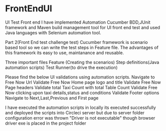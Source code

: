 # FrontEndUI
UI Test Front end
I have implemented Automation Cucumber BDD,JUnit framework and Maven build management tool for UI front end test and used Java languages with Selenium automation tool.

Part 2(Front End test challenge test)
Cucumber framework is scenario based tool so we can write the test steps in Feature file. The advantages of this framework its easy to use,
maintanance and reusable.

Three important files
Feature (Creating the scenarios)
Step definitions(Java automation scripts)
Test Runner(to drive the execution)

Please find the below UI validations using automation scripts.
  Navigate to Free Now Url
	Validate Free Now Home page logo and title
	Validate Free Now Page headers 
	Validate total Taxi Count with total Table Count
	Validate Free Now clicking upon taxi details,status and conditions
	Validate Footer options Navigate to Next,Last,Previous and First page
  
I have executed the automation scripts in locally its executed successfully and deployed the scripts into Circleci server 
but due to server folder configuration error was thrown "Driver is not executable" though browser driver exe is placed in the project folder
